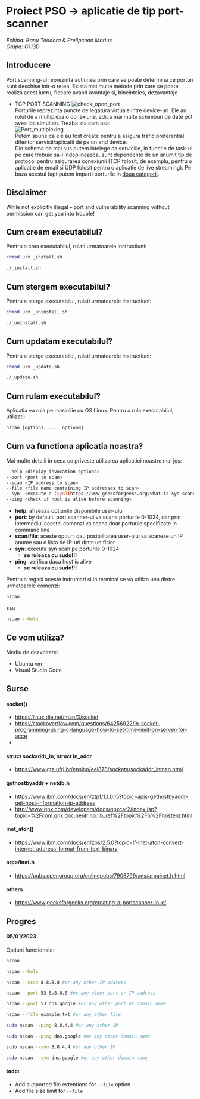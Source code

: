 # Proiect PSO -> aplicatie de tip port-scanner 
_Echipa: Banu Teodora & Prelipcean Marius_<br/> 
_Grupa: C113D_

## Introducere
Port scanning-ul reprezinta actiunea prin care se poate determina ce porturi sunt deschise intr-o retea. Exista mai multe metode prin care se poate realiza acest lucru, fiecare avand avantaje si, bineinteles, dezavantaje<br/>
* TCP PORT SCANNING
![check_open_port](https://cdn.ttgtmedia.com/rms/onlineImages/networking-tcp_port_scanning.png)<br/>
Porturile reprezinta puncte de legatura virtuale intre device-uri. Ele au rolul de a multiplexa o conexiune, adica mai multe schimburi de date pot avea loc simultan.
Treaba sta cam asa: <br/>![Port_multiplexing](http://www.comefunziona.net/img/fig4.jpg)<br/>
Putem spune ca ele au fost create pentru a asigura trafic preferential diferitor servicii/aplicatii de pe un end device.<br/>
Din schema de mai sus putem intelege ca serviciile, in functie de task-ul pe care trebuie sa-l indeplineasca, sunt dependente de un anumit tip de protocol pentru asigurarea conexiunii (TCP folosit, de exemplu, pentru o aplicatie de email si UDP folosit pentru o aplicatie de live streaming). Pe baza acestui fapt putem imparti porturile in [doua categorii](https://en.wikipedia.org/wiki/List_of_TCP_and_UDP_port_numbers).

## Disclaimer
While not explicitly illegal – port and vulnerability scanning without permission can get you into trouble!

## Cum cream executabilul?
Pentru a crea executabilul, rulati urmatoarele instructiuni:
```bash 
chmod u+x _install.sh
```
```bash
./_install.sh
```

## Cum stergem executabilul?
Pentru a sterge executabilul, rulati urmatoarele instructiuni:
```bash 
chmod u+x _uninstall.sh
```
```bash
./_uninstall.sh
```

## Cum updatam executabilul?
Pentru a sterge executabilul, rulati urmatoarele instructiuni:
```bash 
chmod u+x _update.sh
```
```bash
./_update.sh
```

## Cum rulam executabilul?
Aplicatia va rula pe masinilie cu OS Linux.
Pentru a rula executabilul, utilizati:
```bash
nscan [option1, ..., optionN]
```

## Cum va functiona aplicatia noastra?
Mai multe detalii in ceea ce priveste utilizarea aplicatiei noastre mai jos:
```bash
--help <display invocation options>
--port <port to scan>
--scan <IP address to scan>
--file <file name containing IP addresses to scan>
--syn  <execute a [syn](https://www.geeksforgeeks.org/what-is-syn-scanning/) scan>
--ping <check if host is alive before scanning>
```
* **help**: afiseaza optiunile disponibile user-ului
* **port**: by default, port scanner-ul va scana porturile 0-1024, dar prin intermediul acestei comenzi va scana doar porturile specificate in command line
* **scan**/**file**: aceste optiuni dau posibilitatea user-ului sa scaneze un IP anume sau o lista de IP-uri dintr-un fisier
* **syn**: executa syn scan pe porturile 0-1024
    * **se ruleaza cu sudo!!!**
* **ping**: verifica daca host is alive
    * **se ruleaza cu sudo!!!**

Pentru a regasi aceste indrumari si in terminal se va utiliza una dintre urmatoarele comenzi:
```bash
nscan
```
sau
```bash
nscan --help
```

## Ce vom utiliza?
Mediu de dezvoltare:
* Ubuntu vm
* Visual Studio Code

## Surse
#### socket()
* https://linux.die.net/man/3/socket
* https://stackoverflow.com/questions/64256922/in-socket-programming-using-c-language-how-to-set-time-limit-on-server-for-acce
* 

#### struct sockaddr_in, struct in_addr
* https://www.gta.ufrj.br/ensino/eel878/sockets/sockaddr_inman.html

#### gethostbyaddr + netdb.h
* https://www.ibm.com/docs/en/ztpf/1.1.0.15?topic=apis-gethostbyaddr-get-host-information-ip-address
* http://www.qnx.com/developers/docs/qnxcar2/index.jsp?topic=%2Fcom.qnx.doc.neutrino.lib_ref%2Ftopic%2Fh%2Fhostent.html

#### inet_aton()
* https://www.ibm.com/docs/en/zos/2.5.0?topic=lf-inet-aton-convert-internet-address-format-from-text-binary

#### arpa/inet.h
* https://pubs.opengroup.org/onlinepubs/7908799/xns/arpainet.h.html

#### others
* https://www.geeksforgeeks.org/creating-a-portscanner-in-c/



## Progres
#### 05/01/2023
Optiuni functionale: 
```bash
nscan
```
```bash
nscan --help
```
```bash
nscan --scan 8.8.8.8 #or any other IP address
```
```bash
nscan --port 53 8.8.8.8 #or any other port or IP address
```
```bash
nscan --port 53 dns.google #or any other port or domain name
```
```bash
nscan --file example.txt #or any other file
```
```bash
sudo nscan --ping 8.8.4.4 #or any other IP
```
```bash
sudo nscan --ping dns.google #or any other domain name
```
```bash
sudo nscan --syn 8.8.4.4 #or any other IP
```
```bash
sudo nscan --syn dns.google #or any other domain name
```

#### todo:
* Add supported file extentions for ```--file``` option
* Add file size limit for ```--file```